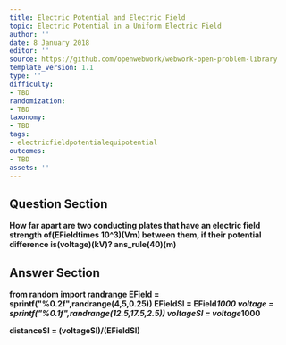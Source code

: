 ```yaml
---
title: Electric Potential and Electric Field
topic: Electric Potential in a Uniform Electric Field
author: ''
date: 8 January 2018
editor: ''
source: https://github.com/openwebwork/webwork-open-problem-library
template_version: 1.1
type: ''
difficulty:
- TBD
randomization:
- TBD
taxonomy:
- TBD
tags:
- electricfieldpotentialequipotential
outcomes:
- TBD
assets: ''
---
```


## Question Section 

<b>
How far apart are two conducting plates that have an electric field strength of(EFieldtimes 10^3)(Vm) between them, if their potential difference is(voltage)(kV)?
ans_rule(40)(m)



## Answer Section

from random import randrange
EField = sprintf("%0.2f",randrange(4,5,0.25))
EFieldSI = EField*1000
voltage = sprintf("%0.1f",randrange(12.5,17.5,2.5))
voltageSI = voltage*1000

distanceSI = (voltageSI)/(EFieldSI)